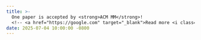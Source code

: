 ```yaml
---
title: >-
  One paper is accepted by <strong>ACM MM</strong>!
  <!-- <a href="https://google.com" target="_blank">Read more <i class="fas fa-angle-double-right"></i></a> -->
date: 2025-07-04 10:00:00 -0800
---
```

